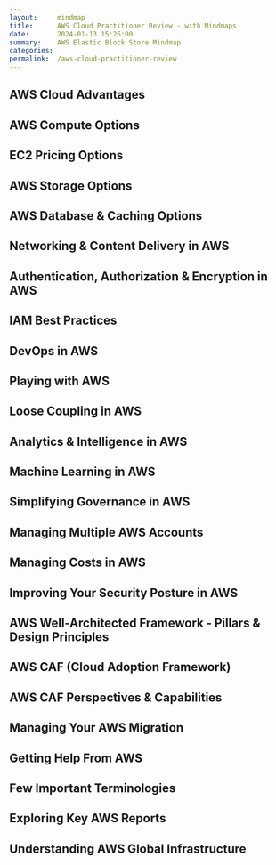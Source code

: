 ```yaml
---
layout:     mindmap
title:      AWS Cloud Practitioner Review - with Mindmaps
date:       2024-01-13 15:26:00
summary:    AWS Elastic Block Store Mindmap
categories:  
permalink:  /aws-cloud-practitioner-review
---
```


## AWS Cloud Advantages

<div class="markmap">
<script type="text/template">
---
markmap:
  colorFreezeLevel: 2
  initialExpandLevel: 1
---

- **Trade fixed expense for variable expense**
Pay only when you consume
- **Benefit from massive economies of scale**
Lower pay-as-you-go prices
- **Stop guessing capacity**
Scale up & down as required (Elastic)
- **Increase speed & agility**
Experiment fast 
- **Stop spending money maintaining data centers**
Avoid undifferentiated heavy lifting
- **Go global in minutes**
Multiple Regions around the world

</script>
</div>


## AWS Compute Options

<div class="markmap">
<script type="text/template">
---
markmap:
  colorFreezeLevel: 2
---

- **EC2**: Virtual Machines in the Cloud
- **EC2 Auto Scaling**: Add/Remove EC2 instances based on load
Monitor & replace unhealthy instances (Auto Scaling Group)
- **Elastic Load Balancing**: Load balance between multiple EC2 instances
- **AWS Elastic Beanstalk**: Simplified Deployment of EC2 instances (with ELB)
Fast Provision & Deployment of Python or Java or NodeJs or .. apps
- **Amazon ECS**: AWS Specific Container Orchestration
- **AWS Fargate**: Serverless ECS
- **Amazon EKS**: Kubernetes based Container Orchestration
- **AWS Lambda**: Serverless Compute (Pay for invocations)
Only for short duration workloads
- **AWS Batch**: Run batch applications on AWS

</script>
</div>

## EC2 Pricing Options

<div class="markmap">
<script type="text/template">
---
markmap:
  colorFreezeLevel: 2
---

- **Spot Instances($)**: Lowest cost
Interruptible, short-term cost-sensitive workloads
- **Reserved Instances($$)**: Reserve EC2 instances for 1 year or 3 years
- **Savings Plans($$$)**: 1 year or 3 years commitment 
Flexibility: EC2 or AWS Fargate or Lambda
- **On-Demand($$$$)**: Flexible, no commitment, for unpredictable workloads
Always running for ONLY 1 week or 1 month or 3 months
- **Dedicated Hosts($$$$$)**: Your own dedicated server
Useful for specific licensing & security needs
</script>
</div>

## AWS Storage Options

<div class="markmap">
<script type="text/template">
---
markmap:
  colorFreezeLevel: 2
---
- **Elastic Block Store (EBS)**: Network Block Storage
More durable. Attach & Detach as needed.
- **Instance Store**: Ephemeral Attached Block Storage
Lifecycle tied to EC2 instance
- **Elastic File Store (EFS)**: Scalable file storage
For Linux-based applications, supports NFS protocol
- **Amazon FSx for Windows File Server**: Managed Windows-based file storage
Supports SMB protocols
- **Amazon S3**: Serverless Object Storage
Flexible: Standard (Frequently accessed data), Glacier (Archive data)
Intelligent-Tiering (unknown access patterns)
Create Low Latency Static Website with Amazon CloudFront
Supports Versioning: Prevent Accidental Deletion
- **AWS Storage Gateway**: Hybrid Storage (on-premise + cloud)
AWS Storage File Gateway (Hybrid file share)
AWS Storage Tape Gateway (Tape backups)
AWS Storage Volume Gateway (Hybrid block storage)

</script>
</div>

## AWS Database & Caching Options

<div class="markmap">
<script type="text/template">
---
markmap:
  colorFreezeLevel: 2
---

- **Amazon RDS** - Managed Relational OLTP Databases 
MySQL, SQL Server, Oracle, DB2, MariaDB, PostgreSQL
- **Amazon Aurora** - Global Relational Database with Serverless Option
MySQL, PostGreSQL compatible
- **Amazon DynamoDB** - Serverless NoSQL/Non Relational database
Single-digit millisecond responses for million of TPS
- **Amazon Neptune** - Graph Database
Store & navigate data with complex relationships
- **Amazon Redshift** - Relational OLAP Database (Datawarehouse)
Petabyte scale with a serverless option (Reduced Management)
- **Amazon ElastiCache** - In memory database/cache
Option 1: Redis(persistent - leader boards)
Option 2: Memcached (non-persistent - pure cache)
</script>
</div>


## Networking & Content Delivery in AWS

<div class="markmap">
<script type="text/template">
---
markmap:
  colorFreezeLevel: 2
---

- **Amazon VPC**: Virtual Network to secure resources
- **Subnet**: Separate private & public resources
- **Internet Gateway**: Allows Public Subnets to connect/accept traffic to/from internet
- **NAT Gateway**: Allow internet traffic from private subnets
- **Security Group**: Control traffic at an instance level
- **NACL**: Control traffic at Subnet level
- **VPC Peering**: Connect one VPC with other VPCs
- **VPC Flow Logs**: Enable logs to debug problems
Monitor traffic In & Out of VPC
- **AWS Direct Connect**: Dedicated, fast, private connection to on-premises
- **AWS VPN**: Encrypted tunnel over internet to on-premises
- **Amazon Route 53**: Highly Available Global DNS service
- **Amazon CloudFront**: Distribute content (ex: S3 static website) from edge locations
Users experience faster downloads & lower latency
- **Global Accelerator**: Static IP routes users to closest healthy endpoint (EC2, ALB, etc.)
Faster connections, higher availability for global users (Edge locations)
</script>
</div>

## Authentication, Authorization & Encryption in AWS

<div class="markmap">
<script type="text/template">
---
markmap:
  colorFreezeLevel: 2
---
- **AWS IAM**: Control Access to AWS resources 
Who can access AWS resources (authentication)
What can they do (authorization)
- **IAM users**: Users created in an AWS account
- **IAM groups**: Collection of IAM users
- **IAM roles**: Temporary identities without credentials
- **IAM policies**: Define permissions
Attach with IAM users, IAM groups & IAM roles
- **AWS KMS**: Create keys & encrypt your data
Integration with Storage, Database & other AWS services
- **Amazon Cognito**: Web/Mobile App User Authentication & Authorization
Supports SAML & Social Media Logins


</script>
</div>

## IAM Best Practices


<div class="markmap">
<script type="text/template">
---
markmap:
  colorFreezeLevel: 2
---

- **Users** – Create individual users
- **Groups** – Manage permissions with groups
- **Permissions** – Grant least privilege
- **Auditing** – Turn on AWS CloudTrail
- **Password** – Configure a strong password policy
- **MFA** – Enable MFA for privileged users
- **Roles** – Use IAM roles for Amazon EC2 instances
- **Sharing** – Use IAM roles to share access
- **Rotate** – Rotate security credentials regularly
- **Root** – Reduce or remove use of root

</script>
</div>



## DevOps in AWS
<div class="markmap">
<script type="text/template">
---
markmap:
  colorFreezeLevel: 2
---
- **App Configuration - Secrets**: Secret Manager
Flexible **Auto Rotation** + Costlier + **Integration with RDS, ..** +
- **App Configuration - App Config + Secrets**: Parameter Store
Secrets + Configuration + **Cost Effective**
- **Observability - Tracing**: X-Ray
- **Observability - Metrics & Alarms**: CloudWatch
- **Observability - Logging**: CloudWatch
- **Infrastructure As Code (IaC)**: Repeatable Resource Provisioning
- **IaC - AWS CloudFormation**: YAML/JSON based scripts
Do not worry about infrastructure
Stack Set: Provision same resources in multiple regions
- **IaC - AWS CDK**: Code IaC in your favorite programming language
Uses AWS CloudFormation in background
- **IaC - AWS SAM**: Easy provisioning & deployment of Serverless apps
Uses AWS CloudFormation in background


</script>
</div>

## Playing with AWS

<div class="markmap">
<script type="text/template">
---
markmap:
  colorFreezeLevel: 2
---
- **AWS CLI**: Interact with AWS services from command line
Write scripts to automate as needed
Best for: Users comfortable with CLI
- **AWS CloudShell**: Browser-based command line interface
No need to configure software on your machine
Best for: Users who want to use command line from the browser
- **AWS Management Console**: Web-based GUI 
Access & manage AWS resources
Best for: Users that prefer a GUI to interact with AWS
- **AWS SDK**: Call AWS services from your code
Libraries available for various programming languages
Best for: Integrate AWS services into their apps
</script>
</div>

## Loose Coupling in AWS
<div class="markmap">
<script type="text/template">
---
markmap:
  colorFreezeLevel: 2
---
- **Amazon SNS**: Publish subscribe pattern
Bulk notifications & Mobile push support (Email + SMS)
- **Amazon SQS**: Push, Pull Messaging
Decoupling microservices for scalability
- **Amazon EventBridge**: Build event-driven architectures
React to events generated from AWS services, SaaS & custom apps
EventBridge Scheduler provides scheduling services
- **Amazon Kinesis**: Real-time data streaming & analytics
Process & analyze streaming data (for example, from IOT device) at scale
- **Amazon MSK**: Managed Service for Apache Kafka
Fully managed, highly available Kafka service
- **AWS Step Functions**: Workflow service to automate processes
Orchestrate serverless workflows with visual drag-and-drop interface
- **Amazon Simple Email Service (Amazon SES)**: Managed email service
High deliverability & scalable email service
</script>
</div>


## Analytics & Intelligence in AWS

<div class="markmap">
<script type="text/template">
---
markmap:
  colorFreezeLevel: 2
---
- **Amazon Redshift**: Relational OLAP Database (Datawarehouse)
Petabyte scale with a serverless option (Reduced Management)
- **Amazon EMR (Elastic MapReduce)**: Big data framework service
Big data using Spark, Hadoop
- **AWS Glue**: ETL, Discover data
Serverless data preparation & load service
- **Amazon Athena**: Run serverless SQL on Amazon S3 data
Ad-hoc data querying without server setup
- **Amazon QuickSight**: Visualization
Business Intelligence Dashboards for insights
NLP powered by machine learning for easier analysis
- **Amazon Elasticsearch Service (Amazon ES)**: Search & analytics engine
Real-time application monitoring & log analysis
</script>
</div>

## Machine Learning in AWS
<div class="markmap">
<script type="text/template">
---
markmap:
  colorFreezeLevel: 2
---
- **Build simple models**: Amazon SageMaker Auto ML
Without needing data scientists
Needs Limited/no-code experience
- **Build complex models**: Amazon SageMaker
Needs data scientists & team
- **Pre-Built Models**: Use models pre-built by AWS
- **Amazon Comprehend** - Analyze Unstructured Text
- **Amazon Rekognition** - Search & Analyze Images & Videos
- **Amazon Transcribe** - Powerful Speech Recognition
- **Amazon Polly** - Turn Text into Lifelike Speech
- **Amazon Translate** - Powerful Neural Machine Translation
- **Amazon Personalize** - Add real-time recommendations to your apps
- **Amazon Forecast** - Time-series forecasting service
- **Amazon Lex** - Build Voice & Text Chatbots
- **Amazon Bedrock** - Access Generative AI Foundation Models
</script>
</div>

## Simplifying Governance in AWS

<div class="markmap">
<script type="text/template">
---
markmap:
  colorFreezeLevel: 2
---
- **AWS Artifact** - Get access to AWS security & compliance reports
- **AWS Inspector** - Discover AWS workloads
Supports Amazon EC2 instances, containers, & Lambda functions
Scans for software vulnerabilities & unintended network exposure
- **AWS Service Catalog** - Create & govern curated IaC templates
- **AWS Market Place**: Third Party Applications
- **AWS Trusted Advisor**: Get recommendations from AWS
Cost optimization, Performance, Security
Fault tolerance (resiliency), Service limits, Operational Excellence
Checks SG rules allowing unrestricted access - 0.0.0.0/0
- **Amazon CloudTrail**: Audit AWS Service calls
Track all activity on AWS services
Ex: Track EC2 instance start/stop events
Ex: Monitor EBS volume creation/deletion
Ex: Monitor security group modifications
Ex: Monitor bucket creation/deletion

</script>
</div>

## Managing Multiple AWS Accounts

<div class="markmap">
<script type="text/template">
---
markmap:
  colorFreezeLevel: 2
---
- **AWS Organizations**: Centralized mgmt for multiple AWS Accounts
Create separate AWS accounts for different business units
Create separate AWS accounts for different environments
- **Consolidated Billing**: Get one bill across multiple accounts
Feature of AWS Organizations
Get discounts at enterprise level
- **AWS IAM Identity Center**: Manage IAM for multiple AWS Accounts
Centrally create & connect your workforce identities
Streamline single sign-on access on AWS
- **AWS Firewall Manager**: Manage Firewalls across multiple AWS Accounts
Supports Security Groups, WAF, Shield, ..
Automatically enforce your defined security policies

</script>
</div>


## Managing Costs in AWS

<div class="markmap">
<script type="text/template">
---
markmap:
  colorFreezeLevel: 2
---
- **AWS Billing & Cost Management**: Centralized dashboard
Manage your AWS payment methods
Pay your bills
- **Pricing Calculator**: Estimate cost of AWS resources
- **AWS Budgets**: Set a Budget
Get alerts from CloudWatch when you exceed the budget
- **AWS Cost Explorer**: Visualize your AWS costs
Get RightSizing Recommendations
Filter by Region, AZ, tags etc
See future cost projection
- **AWS Compute Optimizer**: AWS resource optimization recommendations
RightSizing for EC2, ECS, Lambda, EBS
- **Free to use** but pay for resources provisioned
AWS Management Console, AWS CloudFormation, AWS Organizations,...
FREE: AWS Cost Explorer (UI), Identity & Access Management (IAM), ...

</script>
</div>

## Improving Your Security Posture in AWS

<div class="markmap">
<script type="text/template">
---
markmap:
  colorFreezeLevel: 2
---
- **AWS Security Hub**: Cloud security posture management (CSPM) service
Automate security best practice checks
Aggregate security alerts into a single place 
Understand overall security posture across multiple AWS accounts
- **Amazon Macie**: Detect PII in S3
Recognize & classify sensitive data
- **AWS Shield**: Always-on DDoS protection
Integrates with Route 53, CloudFront, EC2, ELB..
- **AWS WAF**: Block SQL Injection + XSS
Protect your web applications from OWASP Top 10 exploits
Can be deployed on CloudFront, ALB, API Gateway, ..
</script>
</div>


## AWS Well-Architected Framework - Pillars & Design Principles

<div class="markmap">
<script type="text/template">
---
markmap:
  colorFreezeLevel: 2
  initialExpandLevel: 1
---

- **Operational excellence**
Use managed services, Perform operations as code
Frequent, small, reversible changes
Anticipate & learn from failure
- **Security**
Apply security at all layers
Protect data in transit & at rest
Maintain traceability
- **Reliability**
Automatically recover from failure
Stop guessing capacity
Manage change with automation (IaC)
- **Performance efficiency**
Go global in minutes
Use serverless architectures
- **Cost optimization**
Implement Cloud Financial Management
Analyze & attribute expenditure
- **Sustainability**
Understand your impact, Establish sustainability goals
Maximize utilization, Reduce the downstream impact
</script>
</div>

## AWS CAF (Cloud Adoption Framework)

<div class="markmap">
<script type="text/template">
---
markmap:
  colorFreezeLevel: 2
---
- **AWS CAF**: Framework to guide your cloud adoption
- **Envision phase**: Identify & prioritize opportunities
Define success metrics and desired outcomes
- **Align phase**: Identify capability gaps
Address gaps through upskilling, ...
- **Launch phase**: Deliver pilot initiatives
Execute pilot projects
Iterate and learn from initial deployments
- **Scale phase**: Expand & deliver business value
Expand successful pilots
Continuously optimize your cloud environment
</script>
</div>


## AWS CAF Perspectives & Capabilities

<div class="markmap">
<script type="text/template">
---
markmap:
  colorFreezeLevel: 2
  initialExpandLevel: 1
---

- **Business**
  Strategy Mgmt, Product Mgmt, Portfolio Mgmt
  Innovation Mgmt, Data Monetization, Strategic Partnership
- **People**
  Organizational Alignment, Organization Design
  Culture Evolution, Cloud Fluency
- **Governance**
  Program & Project Mgmt, Cloud Financial Mgmt, Application Portfolio Mgmt
  Risk Mgmt, Data Curation, Data Governance
- **Platform**
  Platform Architecture, Provisioning & Orchestration, Modern Application Development
  Data Engineering, Data Architecture, CI/CD
- **Security (CIA)**
  Identity & Access Mgmt, Infrastructure Protection, Security Governance
  Vulnerability Mgmt, Incident Response, Application Security
  Threat Detection, Data Protection, Security Assurance
- **Operations**
  Event Mgmt (AIOps), Incident & Problem Mgmt, Configuration Mgmt
  Application Mgmt, Patch Mgmt, Availability & Continuity Mgmt
  Observability, Change & Release Mgmt
</script>
</div>

## Managing Your AWS Migration

<div class="markmap">
<script type="text/template">
---
markmap:
  colorFreezeLevel: 2
---

- **AWS Migration Hub**: Streamlines Migration Oversight
Central hub for tracking migration progress
- **Application Discovery Service**: In-depth Infrastructure Analysis
Collect on-premise infrastructure data
- **AWS Migration Evaluator**: Financial & Technical Baseline Assessment
Assesses current on-premises resources to optimize for AWS
- **Database Migration Service (DMS)**: Seamless Database Transition
Ensures minimal downtime for critical database workloads
- **Snowmobile**: Securely transfers exabytes of data 
Recommended for >10 Petabytes
- **Snowball Edge**: Enhanced Data Transfer & Edge Computing
Offers offline data transfer & local computing capabilities
Suitable for remote or disconnected environments
- **AWS DataSync**: Accelerated Online Data Transfer
Automates data synchronization tasks

</script>
</div>



## Getting Help From AWS


<div class="markmap">
<script type="text/template">
---
markmap:
  colorFreezeLevel: 2
---
- **AWS Knowledge Center**: Articles & videos with FAQs
Based on requests that AWS receives from customers
- **AWS Professional Services**: Get help from AWS specialists
Plan, migrate, & manage your AWS journey
- **AWS Partner Network**: Get help from 3rd-party Certified Consultants
Migrate Workloads With Professional Guidance
- **AWS Managed Services**: Ongoing mgmt. of your AWS infra.
Extend your team with operational support from AWS 
Get help for monitoring, patch, backup, & cost optimization
- **AWS Support Plans**: Get support from AWS
**Basic (FREE)**: AWS Trusted Advisor Basic + AWS Health + Docs
**Developer(PAID)**: Business hours email support
**Business(PAID)**: 24/7 phone, web, & chat support
**Enterprise(PAID)**: Lots of additional features
AWS Managed Services(PAID) +
Technical Account Managers for proactive guidance +
Consultative reviews & guidance based on your apps
</script>
</div>


## Few Important Terminologies

<div class="markmap">
<script type="text/template">
---
markmap:
  colorFreezeLevel: 2
---
- **Agility**: Play, experiment, try new things, launch quickly
A big advantage of the cloud!
- **Availability**: Ensure applications is available as much as possible
Multiple Instances, Multi AZ, Multi Region
- **Disaster Recovery**: Plan to recover from outages 
Minimize downtime & data loss
EC2 - Have Copies of AMI in Different Regions, EBS - Take Snapshots
S3 - Enable Versioning, RDS - Enable Automatic Backups
- **Durability**: Ensure you do NOT lose data
Multiple Copies, Multi AZ, Multi Region
- **Economies of Scale**: Advantages of managing millions of servers
AWS is expected to pass the cost benefits to end users
- **Elasticity**: Scale resources up or down quickly based on demand
Think Auto Scaling groups..
- **RightSizing**: Choose the optimal resources for your workload
AWS: AWS Compute Optimizer, AWS Cost Explorer
- **Threat Detection**: Detect threats ahead of time
AWS: Amazon GuardDuty 

</script>
</div>

## Exploring Key AWS Reports

<div class="markmap">
<script type="text/template">
---
markmap:
  colorFreezeLevel: 2
---
- **IAM Credential Report**: Auditing & Compliance
List all your AWS IAM users
List status of credentials - MFA & last use of access keys
- **IAM Access Analyzer**: Identifies resources shared with an external entity
Example: S3 bucket that can be accessed by the public
IAM Role that can be accessed by another AWS account
- **Access Analyzer for S3**: Analyze access to S3
Identify S3 buckets configured to allow public access
- **S3 Inventory Report**: Manage your storage
List of the objects in the source bucket & metadata for each object
- **AWS Cost & Usage Report**: Understand your AWS expenses
Analyze AWS spending & usage trends
- **AWS Trusted Advisor**: Recommendations for your AWS account
**Categories**: Cost optimization, Performance, Security
Fault tolerance, Service limits, Operational Excellence
</script>
</div>

## Understanding AWS Global Infrastructure

<div class="markmap">
<script type="text/template">
---
markmap:
  colorFreezeLevel: 2
---
- **Region**: A physical location offering various AWS services
Deploy global highly-available, low-latency applications
Adhere to government regulations
- **Availability Zone**: Isolated, & physically separate Zones with a region
High availability within the same region
- **Edge Locations**: Faster Delivery Hubs for Your Cloud Data
Deliver static content faster (CloudFront)
Route traffic through closest edge location (Global Accelerator)
Access S3 objects faster (Amazon S3 Transfer Acceleration)
- **AWS Outposts**: Mini-AWS you set up in your own data center
You manage the hardware, AWS manages the software
AWS like experience with complete control
- **AWS Local Zones**: Extension of the AWS cloud 
Brought closer to a specific city or region
Fully Managed by AWS
Faster access for users in a specific location (think online gaming, live streaming)
- **AWS Wavelength**: Use communications service providers 5G networks
Build applications that deliver ultra-low latencies to mobile devices
</script>
</div>

